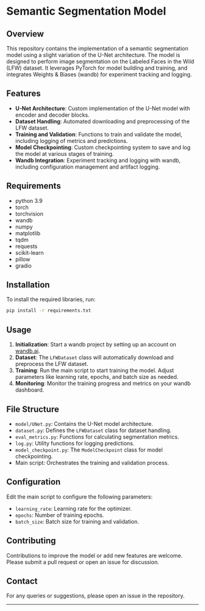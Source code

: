 # Semantic Segmentation Model

## Overview

This repository contains the implementation of a semantic segmentation model using a slight variation of the U-Net architecture. The model is designed to perform image segmentation on the Labeled Faces in the Wild (LFW) dataset. It leverages PyTorch for model building and training, and integrates Weights & Biases (wandb) for experiment tracking and logging.

## Features

- **U-Net Architecture**: Custom implementation of the U-Net model with encoder and decoder blocks.
- **Dataset Handling**: Automated downloading and preprocessing of the LFW dataset.
- **Training and Validation**: Functions to train and validate the model, including logging of metrics and predictions.
- **Model Checkpointing**: Custom checkpointing system to save and log the model at various stages of training.
- **Wandb Integration**: Experiment tracking and logging with wandb, including configuration management and artifact logging.

## Requirements

- python 3.9
- torch
- torchvision
- wandb
- numpy
- matplotlib
- tqdm
- requests
- scikit-learn
- pillow
- gradio

## Installation

To install the required libraries, run:

```bash
pip install -r requirements.txt
```
## Usage

1. **Initialization**: Start a wandb project by setting up an account on [wandb.ai](https://wandb.ai).
2. **Dataset**: The `LFWDataset` class will automatically download and preprocess the LFW dataset.
3. **Training**: Run the main script to start training the model. Adjust parameters like learning rate, epochs, and batch size as needed.
4. **Monitoring**: Monitor the training progress and metrics on your wandb dashboard.

## File Structure

- `model/UNet.py`: Contains the U-Net model architecture.
- `dataset.py`: Defines the `LFWDataset` class for dataset handling.
- `eval_metrics.py`: Functions for calculating segmentation metrics.
- `log.py`: Utility functions for logging predictions.
- `model_checkpoint.py`: The `ModelCheckpoint` class for model checkpointing.
- Main script: Orchestrates the training and validation process.

## Configuration

Edit the main script to configure the following parameters:
- `learning_rate`: Learning rate for the optimizer.
- `epochs`: Number of training epochs.
- `batch_size`: Batch size for training and validation.

## Contributing

Contributions to improve the model or add new features are welcome. Please submit a pull request or open an issue for discussion.

## Contact

For any queries or suggestions, please open an issue in the repository.

---
